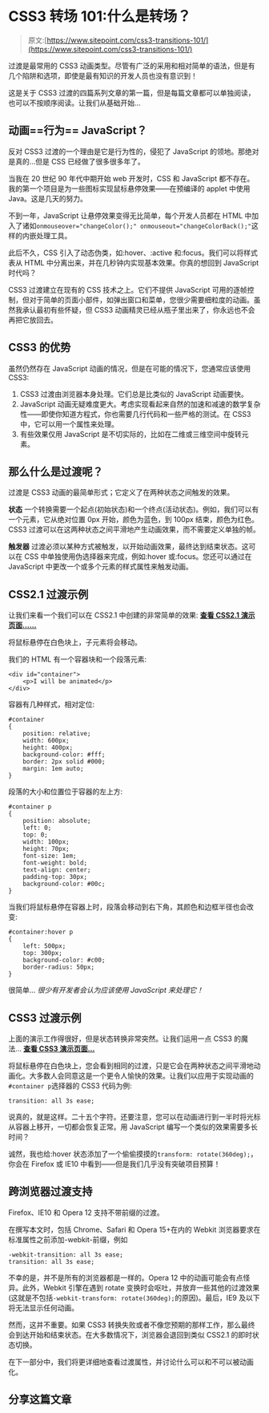 # CSS3 转场 101:什么是转场？

> 原文:[https://www.sitepoint.com/css3-transitions-101/](https://www.sitepoint.com/css3-transitions-101/)

过渡是最常用的 CSS3 动画类型。尽管有广泛的采用和相对简单的语法，但是有几个陷阱和选项，即使是最有知识的开发人员也没有意识到！

这是关于 CSS3 过渡的四篇系列文章的第一篇，但是每篇文章都可以单独阅读，也可以不按顺序阅读。让我们从基础开始…

## 动画==行为== JavaScript？

反对 CSS3 过渡的一个理由是它是行为性的，侵犯了 JavaScript 的领地。那绝对是真的…但是 CSS 已经做了很多很多年了。

当我在 20 世纪 90 年代中期开始 web 开发时，CSS 和 JavaScript 都不存在。我的第一个项目是为一些图标实现鼠标悬停效果——在预编译的 applet 中使用 Java。这是几天的努力。

不到一年，JavaScript 让悬停效果变得无比简单，每个开发人员都在 HTML 中加入了诸如`onmouseover="changeColor();" onmouseout="changeColorBack();"`这样的内嵌处理工具。

此后不久，CSS 引入了动态伪类，如:hover、:active 和:focus。我们可以将样式表从 HTML 中分离出来，并在几秒钟内实现基本效果。你真的想回到 JavaScript 时代吗？

CSS3 过渡建立在现有的 CSS 技术之上。它们不提供 JavaScript 可用的逐帧控制，但对于简单的页面小部件，如弹出窗口和菜单，您很少需要细粒度的动画。虽然我承认最初有些怀疑，但 CSS3 动画精灵已经从瓶子里出来了，你永远也不会再把它放回去。

## CSS3 的优势

虽然仍然存在 JavaScript 动画的情况，但是在可能的情况下，您通常应该使用 CSS3:

1.  CSS3 过渡由浏览器本身处理。它们总是比类似的 JavaScript 动画要快。
2.  JavaScript 动画无疑难度更大。考虑实现看起来自然的加速和减速的数学复杂性——即使你知道方程式，你也需要几行代码和一些严格的测试。在 CSS3 中，它可以用一个属性来处理。
3.  有些效果仅用 JavaScript 是不切实际的，比如在二维或三维空间中旋转元素。

## 那么什么是过渡呢？

过渡是 CSS3 动画的最简单形式；它定义了在两种状态之间触发的效果。

**状态**
一个转换需要一个起点(初始状态)和一个终点(活动状态)。例如，我们可以有一个元素，它从绝对位置 0px 开始，颜色为蓝色，到 100px 结束，颜色为红色。CSS3 过渡可以在这两种状态之间平滑地产生动画效果，而不需要定义单独的帧。

**触发器**
过渡必须以某种方式被触发，以开始动画效果，最终达到结束状态。这可以在 CSS 中单独使用伪选择器来完成，例如:hover 或:focus。您还可以通过在 JavaScript 中更改一个或多个元素的样式属性来触发动画。

## CSS2.1 过渡示例

让我们来看一个我们可以在 CSS2.1 中创建的非常简单的效果:
[**查看 CSS2.1 演示页面……**](https://blogs.sitepointstatic.com/examples/tech/css3-transitions/css2demo.html)

将鼠标悬停在白色块上，子元素将会移动。

我们的 HTML 有一个容器块和一个段落元素:

```
<div id="container">
	<p>I will be animated</p>
</div>
```

容器有几种样式，相对定位:

```
#container
{
	position: relative;
	width: 600px;
	height: 400px;
	background-color: #fff;
	border: 2px solid #000;
	margin: 1em auto;
}
```

段落的大小和位置位于容器的左上方:

```
#container p
{
	position: absolute;
	left: 0;
	top: 0;
	width: 100px;
	height: 70px;
	font-size: 1em;
	font-weight: bold;
	text-align: center;
	padding-top: 30px;
	background-color: #00c;
}
```

当我们将鼠标悬停在容器上时，段落会移动到右下角，其颜色和边框半径也会改变:

```
#container:hover p
{
	left: 500px;
	top: 300px;
	background-color: #c00;
	border-radius: 50px;
}
```

很简单… *很少有开发者会认为应该使用 JavaScript 来处理它！*

## CSS3 过渡示例

上面的演示工作得很好，但是状态转换非常突然。让我们运用一点 CSS3 的魔法…
[**查看 CSS3 演示页面…**](https://blogs.sitepointstatic.com/examples/tech/css3-transitions/css3demo.html)

将鼠标悬停在白色块上，您会看到相同的过渡，只是它会在两种状态之间平滑地动画化。大多数人会同意这是一个更令人愉快的效果。让我们以应用于实现动画的`#container p`选择器的 CSS3 代码为例:

```
transition: all 3s ease;
```

说真的，就是这样。二十五个字符。还要注意，您可以在动画进行到一半时将光标从容器上移开，一切都会恢复正常。用 JavaScript 编写一个类似的效果需要多长时间？

诚然，我也给:hover 状态添加了一个偷偷摸摸的`transform: rotate(360deg);`，你会在 Firefox 或 IE10 中看到——但是我们几乎没有突破项目预算！

## 跨浏览器过渡支持

Firefox、IE10 和 Opera 12 支持不带前缀的过渡。

在撰写本文时，包括 Chrome、Safari 和 Opera 15+在内的 Webkit 浏览器要求在标准属性之前添加-webkit-前缀，例如

```
-webkit-transition: all 3s ease;
transition: all 3s ease;
```

不幸的是，并不是所有的浏览器都是一样的。Opera 12 中的动画可能会有点怪异。此外，Webkit 引擎在遇到 rotate 变换时会呕吐，并放弃一些其他的过渡效果(这就是不包括`-webkit-transform: rotate(360deg);`的原因)。最后，IE9 及以下将无法显示任何动画。

然而，这并不重要。如果 CSS3 转换失败或者不像您预期的那样工作，那么最终会到达开始和结束状态。在大多数情况下，浏览器会退回到类似 CSS2.1 的即时状态切换。

在下一部分中，我们将更详细地查看过渡属性，并讨论什么可以和不可以被动画化。

## 分享这篇文章